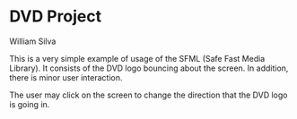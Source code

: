DVD Project
========

William Silva

This is a very simple example of usage of the SFML
(Safe Fast Media Library). It consists of the DVD
logo bouncing about the screen. In addition, there
is minor user interaction.

The user may click on the screen to change the direction
that the DVD logo is going in.